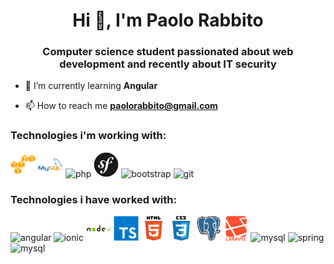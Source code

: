 <h1 align="center">Hi 👋, I'm Paolo Rabbito</h1>
<h3 align="center">Computer science student passionated about web development and recently about IT security</h3>

<!--- 🔭 I’m currently working on **my web development skills and personal projects**-->

- 🌱 I’m currently learning **Angular**

- 📫 How to reach me **paolorabbito@gmail.com**

<h3 align="left">Technologies i'm working with:</h3>

<p align="left">
    <img src="https://raw.githubusercontent.com/izumin5210/emojipack-for-devicon/master/png/amazonwebservices.png" alt="aws" width="40" height="40"/>
    <img src="https://raw.githubusercontent.com/devicons/devicon/master/icons/mysql/mysql-original-wordmark.svg" alt="mysql" width="40" height="40"/>
    <img src="https://raw.githubusercontent.com/jmnote/z-icons/master/svg/php.svg" alt="php" width="40" height="40"/>
    <img src="https://raw.githubusercontent.com/izumin5210/emojipack-for-devicon/master/png/symfony.png" alt="symfony" width="40" height="40"/>
    <img src="https://raw.githubusercontent.com/jmnote/z-icons/master/svg/bootstrap.svg" alt="bootstrap" width="40" height="40"/>
    <img src="https://raw.githubusercontent.com/jmnote/z-icons/master/svg/git.svg" alt="git" width="40" height="40"/>
</p>


<h3 align="left">Technologies i have worked with:</h3>
<p align="left">
    <img src="https://angular.io/assets/images/logos/angular/angular.svg" alt="angular" width="40" height="40"/>
    <img src="https://upload.wikimedia.org/wikipedia/commons/d/d1/Ionic_Logo.svg" alt="ionic" width="40" height="40"/>
    <img src="https://raw.githubusercontent.com/devicons/devicon/master/icons/nodejs/nodejs-original-wordmark.svg" alt="nodejs" width="40" height="40"/>
    <img src="https://raw.githubusercontent.com/devicons/devicon/master/icons/typescript/typescript-original.svg" alt="typescript" width="40" height="40"/> <!--Typescript-->
    <img src="https://raw.githubusercontent.com/devicons/devicon/master/icons/html5/html5-original-wordmark.svg" alt="html5" width="40" height="40"/>
    <img src="https://raw.githubusercontent.com/devicons/devicon/master/icons/css3/css3-original-wordmark.svg" alt="css3" width="40" height="40"/>
    <img src="https://raw.githubusercontent.com/izumin5210/emojipack-for-devicon/master/png/postgresql.png" alt="postgres" width="40" height="40"/>    
    <img src="https://raw.githubusercontent.com/devicons/devicon/master/icons/laravel/laravel-plain-wordmark.svg" alt="laravel" width="40" height="40"/>
    <img src="https://raw.githubusercontent.com/jmnote/z-icons/master/svg/java.svg" alt="mysql" width="40" height="40"/>
    <img src="https://www.vectorlogo.zone/logos/springio/springio-icon.svg" alt="spring" width="40" height="40"/>
    <img src="https://raw.githubusercontent.com/jmnote/z-icons/master/svg/cpp.svg" alt="mysql" width="40" height="40"/>     
</p>

        
<!--<p><img align="left" src="https://github-readme-stats.vercel.app/api/top-langs?username=paolorabbito&theme=dark&show_icons=true&locale=en&layout=compact" alt="paolorabbito" /></p>-->

<!--<p>&nbsp;<img align="center" src="https://github-readme-stats.vercel.app/api?username=paolorabbito&theme=dark&show_icons=true&locale=en" alt="paolorabbito" /></p>-->

<!--<p><img align="center" src="https://github-readme-streak-stats.herokuapp.com/?user=paolorabbito&theme=dark" alt="paolorabbito" /></p>-->
